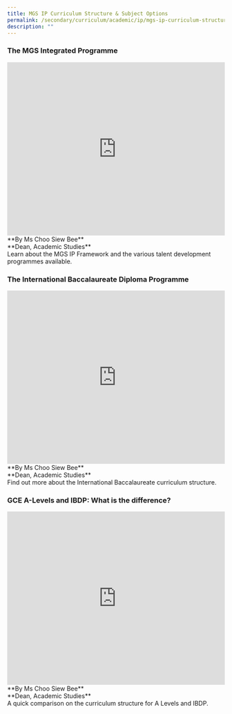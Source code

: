 ```yaml
---
title: MGS IP Curriculum Structure & Subject Options
permalink: /secondary/curriculum/academic/ip/mgs-ip-curriculum-structure-n-subject-options/
description: ""
---
```





### The MGS Integrated Programme
<div style="width:100%; height:400px">
  <iframe class="ive_eobj_center" allowfullscreen="" frameborder="0" title="MGS Heritage Video" src="https://www.youtube.com/embed/BKO1KiXnm7w" height="100%" width="100%">
  </iframe>
</div>
**By Ms Choo Siew Bee** <br>
**Dean, Academic Studies** <br>
Learn about the MGS IP Framework and the various talent development programmes available.


### The International Baccalaureate Diploma Programme
<div style="width:100%; height:400px">
  <iframe class="ive_eobj_center" allowfullscreen="" frameborder="0" title="MGS Heritage Video" src="https://www.youtube.com/embed/SID5OYFAEwU" height="100%" width="100%">
  </iframe>
</div>
**By Ms Choo Siew Bee** <br>
**Dean, Academic Studies**<br>
Find out more about the International Baccalaureate curriculum structure.


### GCE A-Levels and IBDP: What is the difference?
<div style="width:100%; height:400px">
  <iframe class="ive_eobj_center" allowfullscreen="" frameborder="0" title="MGS Heritage Video" src="https://www.youtube.com/embed/nwCNo06Spz0" height="100%" width="100%">
  </iframe>
</div>
**By Ms Choo Siew Bee** <br> 
**Dean, Academic Studies**<br>
A quick comparison on the curriculum structure for A Levels and IBDP.